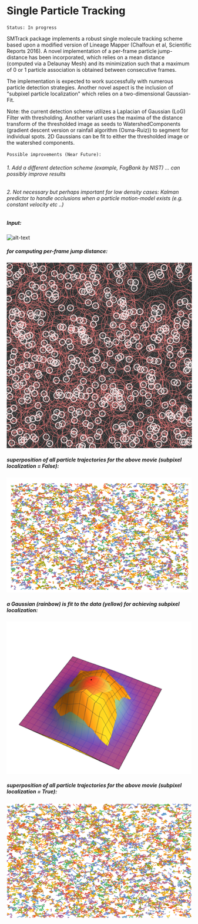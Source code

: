 Single Particle Tracking
=======

`Status: In progress`

SMTrack package implements a robust single molecule tracking scheme based upon a modified version of Lineage Mapper (Chalfoun et al, Scientific Reports 2016). A novel implementation of a per-frame particle jump-distance has been incorporated, which relies on a mean distance (computed via a Delaunay Mesh) and its minimization such that a maximum of 0 or 1 particle association is obtained between consecutive frames.

The implementation is expected to work successfully with numerous particle detection strategies. Another novel aspect is the inclusion of "subpixel particle localization" which relies on a two-dimensional Gaussian-Fit.

Note: the current detection scheme utilizes a Laplacian of Gaussian (LoG) Filter with thresholding. Another variant uses the maxima of the distance transform of the thresholded image as seeds to WatershedComponents (gradient descent version or rainfall algorithm (Osma-Ruiz)) to segment for individual spots. 2D Gaussians can be fit to either the thresholded image or the watershed components.

`Possible improvements (Near Future):`

###### 1. Add a different detection scheme (example, FogBank by NIST) ... can possibly improve results 

###### 2. Not necessary but perhaps important for low density cases: Kalman predictor to handle occlusions when a particle motion-model exists (e.g. constant velocity etc ..) 




##### Input:

![alt-text](https://github.com/alihashmiii/SMtrack/blob/master/for%20readme/input.gif) 


##### for computing per-frame jump distance:

![alt-text](https://github.com/alihashmiii/SMtrack/blob/master/for%20readme/overlayed%20jump%20distance.png)


##### superposition of all particle trajectories for the above movie (subpixel localization = False):

![alt-text](https://github.com/alihashmiii/SMtrack/blob/master/for%20readme/segoutput.png)


##### a Gaussian (rainbow) is fit to the data (yellow) for achieving subpixel localization:

![alt-text](https://github.com/alihashmiii/SMtrack/blob/master/for%20readme/gaussianFit.png)


##### superposition of all particle trajectories for the above movie (subpixel localization = True):

![alt-text](https://github.com/alihashmiii/SMtrack/blob/master/for%20readme/subpixoutput.png)

